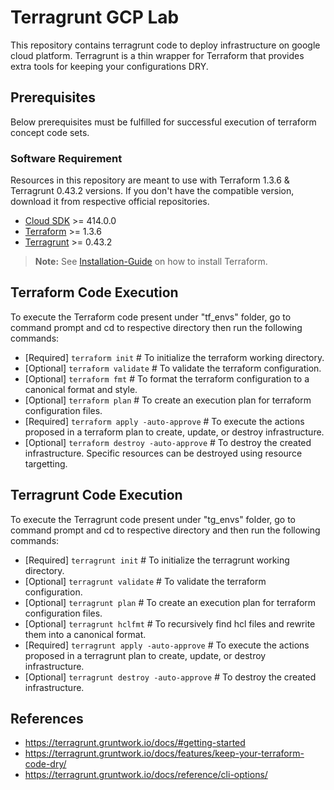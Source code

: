# Terragrunt GCP Lab
This repository contains terragrunt code to deploy infrastructure on google cloud platform. Terragrunt is a thin wrapper for Terraform that provides extra tools for keeping your configurations DRY.

## Prerequisites
Below prerequisites must be fulfilled for successful execution of terraform concept code sets.

### Software Requirement
Resources in this repository are meant to use with Terraform 1.3.6 & Terragrunt 0.43.2 versions. If you don't have the compatible version, download it from respective official repositories.

-   [Cloud SDK](https://cloud.google.com/sdk/install) >= 414.0.0
-   [Terraform](https://www.terraform.io/downloads.html) >= 1.3.6
-   [Terragrunt](https://terragrunt.gruntwork.io/docs/getting-started/install/) >= 0.43.2

> **Note:** 
> See [Installation-Guide](https://gist.github.com/anupam-sy/7458df6506e8e3cfb28c0ff56fab546a) on how to install Terraform.

## Terraform Code Execution
To execute the Terraform code present under "tf_envs" folder, go to command prompt and cd to respective directory then run the following commands:

-   [Required] `terraform init` # To initialize the terraform working directory.
-   [Optional] `terraform validate` # To validate the terraform configuration.
-   [Optional] `terraform fmt` # To format the terraform configuration to a canonical format and style.
-   [Optional] `terraform plan` # To create an execution plan for terraform configuration files.
-   [Required] `terraform apply -auto-approve` # To execute the actions proposed in a terraform plan to create, update, or destroy infrastructure.
-   [Optional] `terraform destroy -auto-approve` # To destroy the created infrastructure. Specific resources can be destroyed using resource targetting.

## Terragrunt Code Execution
To execute the Terragrunt code present under "tg_envs" folder, go to command prompt and cd to respective directory and then run the following commands:

-   [Required] `terragrunt init` # To initialize the terragrunt working directory.
-   [Optional] `terragrunt validate` # To validate the terraform configuration.
-   [Optional] `terragrunt plan` # To create an execution plan for terraform configuration files.
-   [Optional] `terragrunt hclfmt` # To recursively find hcl files and rewrite them into a canonical format.
-   [Required] `terragrunt apply -auto-approve` # To execute the actions proposed in a terragrunt plan to create, update, or destroy infrastructure.
-   [Optional] `terragrunt destroy -auto-approve` # To destroy the created infrastructure.

## References
- https://terragrunt.gruntwork.io/docs/#getting-started
- https://terragrunt.gruntwork.io/docs/features/keep-your-terraform-code-dry/
- https://terragrunt.gruntwork.io/docs/reference/cli-options/